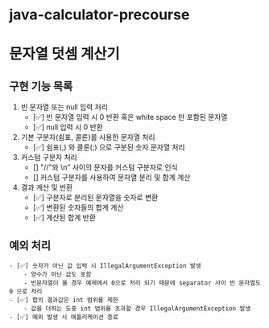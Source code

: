# java-calculator-precourse

# 문자열 덧셈 계산기

## 구현 기능 목록

1. 빈 문자열 또는 null 입력 처리
    - [✅] 빈 문자열 입력 시 0 반환 혹은 white space 만 포함된 문자열
    - [✅] null 입력 시 0 반환
2. 기본 구분자(쉼표, 콜론)를 사용한 문자열 처리
    - [✅] 쉼표(,) 와 콜론(;) 으로 구분된 숫자 문자열 처리
3. 커스텀 구분자 처리
    - [] "//"와 \n" 사이의 문자를 커스텀 구분자로 인식
    - [] 커스텀 구분자를 사용하여 문자열 분리 및 합계 계산
4. 결과 계산 및 반환
    - [✅] 구분자로 분리된 문자열을 숫자로 변환
    - [✅] 변환된 숫자들의 합계 계산
    - [✅] 계산된 합계 반환

## 예외 처리

    - [✅] 숫자가 아닌 값 입력 시 IllegalArgumentException 발생
        - 양수가 아닌 값도 포함
        - 빈문자열이 올 경우 예제에서 0으로 처리 되기 때문에 separator 사이 빈 문자열도 0 으로 처리
    - [✅] 합의 결과값은 int 범위를 제한
        - 값을 더하는 도중 int 범위를 초과할 경우 IllegalArgumentException 발생
    - [✅] 예외 발생 시 애플리케이션 종료
